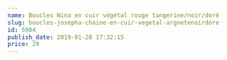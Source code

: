 ```yaml
---
name: Boucles Nina en cuir végétal rouge tangerine/noir/doré
slug: boucles-josepha-chaine-en-cuir-vegetal-argnetenoirdore
id: 5904
publish_date: 2019-01-28 17:32:15
price: 29
---
```

